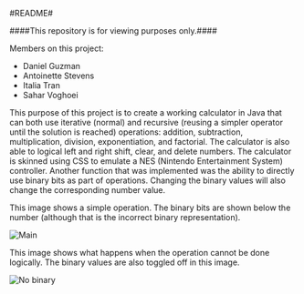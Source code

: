 #README#

####This repository is for viewing purposes only.####

Members on this project:
* Daniel Guzman
* Antoinette Stevens
* Italia Tran
* Sahar Voghoei

This purpose of this project is to create a working calculator in Java that can both use iterative (normal) and recursive (reusing a simpler operator until the solution is reached) operations: addition, subtraction, multiplication, division, exponentiation, and factorial. The calculator is also able to logical left and right shift, clear, and delete numbers. The calculator is skinned using CSS to emulate a NES (Nintendo Entertainment System) controller. Another function that was implemented was the ability to directly use binary bits as part of operations. Changing the binary values will also change the corresponding number value.

This image shows a simple operation. The binary bits are shown below the number (although that is the incorrect binary representation).

![Main](http://i.imgur.com/VpamQ5M.png)

This image shows what happens when the operation cannot be done logically. The binary values are also toggled off in this image.

![No binary](http://i.imgur.com/URVGHQo.png)
